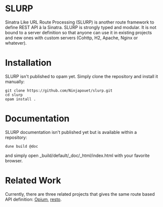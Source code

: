 # SLURP

Sinatra Like URL Route Processing (SLURP) is another route framework to define REST API à la Sinatra. SLURP is strongly typed  and modular. It is not bound to a server definition so that anyone can use it in existing projects and new ones with custom servers (Cohttp, H2, Apache, Nginx or whatever).

# Installation

SLURP isn't published to opam yet. Simply clone the repository and install it manually:
    
    git clone https://github.com/Ninjapouet/slurp.git
    cd slurp
    opam install .

# Documentation

SLURP documentation isn't published yet but is available within a repository:

    dune build @doc

and simply open \_build/default/\_doc/\_html/index.html with your favorite browser.

# Related Work
Currently, there are three related projects that gives the same route based API definition: [Opium](https://github.com/rgrinberg/opium), [resto](https://gitlab.com/nomadic-labs/resto/).
